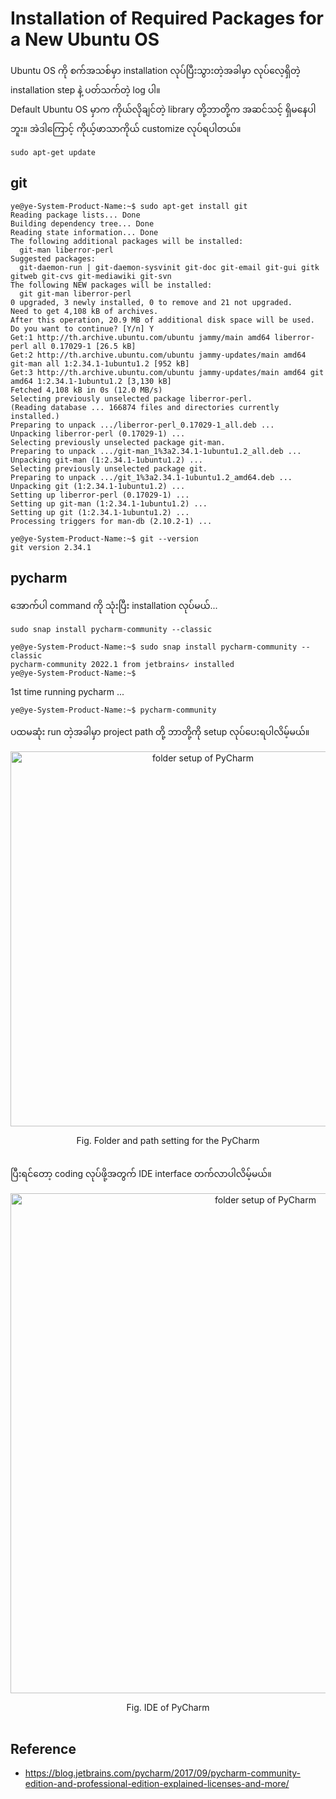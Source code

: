 # Installation of Required Packages for a New Ubuntu OS

Ubuntu OS ကို စက်အသစ်မှာ installation လုပ်ပြီးသွားတဲ့အခါမှာ လုပ်လေ့ရှိတဲ့ installation step နဲ့ ပတ်သက်တဲ့ log ပါ။  
Default Ubuntu OS မှာက ကိုယ်လိုချင်တဲ့ library တို့ဘာတို့က အဆင်သင့် ရှိမနေပါဘူး။ အဲဒါကြောင့် ကိုယ့်ဖာသာကိုယ် customize လုပ်ရပါတယ်။  

```
sudo apt-get update  
```

## git

```
ye@ye-System-Product-Name:~$ sudo apt-get install git
Reading package lists... Done
Building dependency tree... Done
Reading state information... Done
The following additional packages will be installed:
  git-man liberror-perl
Suggested packages:
  git-daemon-run | git-daemon-sysvinit git-doc git-email git-gui gitk gitweb git-cvs git-mediawiki git-svn
The following NEW packages will be installed:
  git git-man liberror-perl
0 upgraded, 3 newly installed, 0 to remove and 21 not upgraded.
Need to get 4,108 kB of archives.
After this operation, 20.9 MB of additional disk space will be used.
Do you want to continue? [Y/n] Y
Get:1 http://th.archive.ubuntu.com/ubuntu jammy/main amd64 liberror-perl all 0.17029-1 [26.5 kB]
Get:2 http://th.archive.ubuntu.com/ubuntu jammy-updates/main amd64 git-man all 1:2.34.1-1ubuntu1.2 [952 kB]
Get:3 http://th.archive.ubuntu.com/ubuntu jammy-updates/main amd64 git amd64 1:2.34.1-1ubuntu1.2 [3,130 kB]
Fetched 4,108 kB in 0s (12.0 MB/s)
Selecting previously unselected package liberror-perl.
(Reading database ... 166874 files and directories currently installed.)
Preparing to unpack .../liberror-perl_0.17029-1_all.deb ...
Unpacking liberror-perl (0.17029-1) ...
Selecting previously unselected package git-man.
Preparing to unpack .../git-man_1%3a2.34.1-1ubuntu1.2_all.deb ...
Unpacking git-man (1:2.34.1-1ubuntu1.2) ...
Selecting previously unselected package git.
Preparing to unpack .../git_1%3a2.34.1-1ubuntu1.2_amd64.deb ...
Unpacking git (1:2.34.1-1ubuntu1.2) ...
Setting up liberror-perl (0.17029-1) ...
Setting up git-man (1:2.34.1-1ubuntu1.2) ...
Setting up git (1:2.34.1-1ubuntu1.2) ...
Processing triggers for man-db (2.10.2-1) ...
```

```
ye@ye-System-Product-Name:~$ git --version
git version 2.34.1
```

##  pycharm

အောက်ပါ command ကို သုံးပြီး installation လုပ်မယ်...  

```
sudo snap install pycharm-community --classic
```

```
ye@ye-System-Product-Name:~$ sudo snap install pycharm-community --classic
pycharm-community 2022.1 from jetbrains✓ installed
ye@ye-System-Product-Name:~$
```

1st time running pycharm ...  

```
ye@ye-System-Product-Name:~$ pycharm-community 
```

ပထမဆုံး run တဲ့အခါမှာ project path တို့ ဘာတို့ကို setup လုပ်ပေးရပါလိမ့်မယ်။  

<p align="center">
<img src="https://github.com/ye-kyaw-thu/error-overflow/blob/master/fig/pycharm-1.png" alt="folder setup of PyCharm" width="600"/> </p>  
<div align="center">
  Fig. Folder and path setting for the PyCharm <br />
</div> 

<br />

ပြီးရင်တော့ coding လုပ်ဖို့အတွက် IDE interface တက်လာပါလိမ့်မယ်။  

<p align="center">
<img src="https://github.com/ye-kyaw-thu/error-overflow/blob/master/fig/pycharm-1.png" alt="folder setup of PyCharm" width="800"/> </p>  
<div align="center">
  Fig. IDE of PyCharm <br />
</div> 

<br />

## 

## Reference

- https://blog.jetbrains.com/pycharm/2017/09/pycharm-community-edition-and-professional-edition-explained-licenses-and-more/

